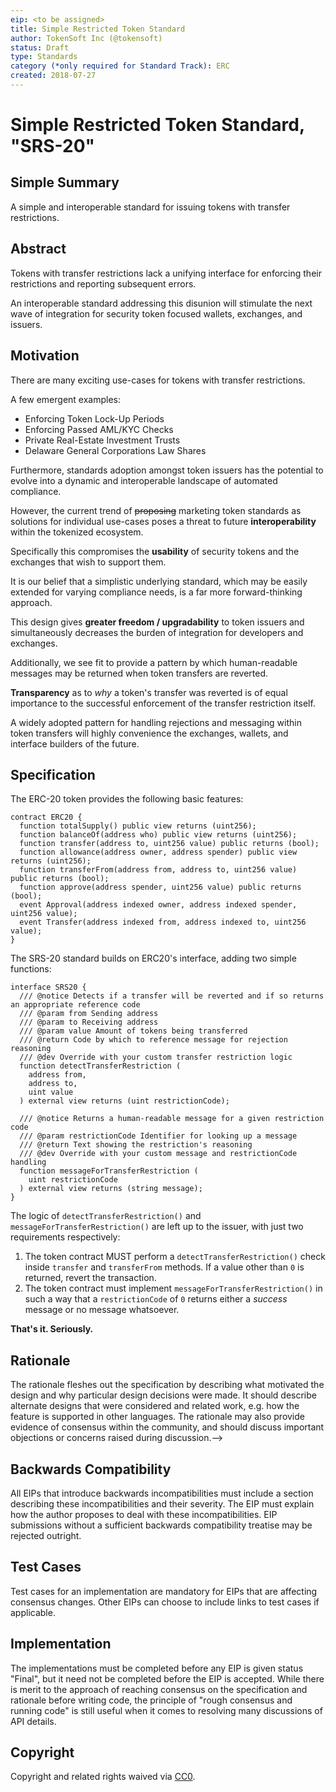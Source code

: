 ```yaml
---
eip: <to be assigned>
title: Simple Restricted Token Standard
author: TokenSoft Inc (@tokensoft)
status: Draft
type: Standards
category (*only required for Standard Track): ERC
created: 2018-07-27
---
```


<!--You can leave these HTML comments in your merged EIP and delete the visible duplicate text guides, they will not appear and may be helpful to refer to if you edit it again. This is the suggested template for new EIPs. Note that an EIP number will be assigned by an editor. When opening a pull request to submit your EIP, please use an abbreviated title in the filename, `eip-draft_title_abbrev.md`. The title should be 44 characters or less.-->

# Simple Restricted Token Standard, "SRS-20"

## Simple Summary

<!--"If you can't explain it simply, you don't understand it well enough." Provide a simplified and layman-accessible explanation of the EIP.-->

A simple and interoperable standard for issuing tokens with transfer restrictions.

## Abstract

<!--A short (~200 word) description of the technical issue being addressed.-->

Tokens with transfer restrictions lack a unifying interface for enforcing their restrictions and reporting subsequent errors.

An interoperable standard addressing this disunion will stimulate the next wave of integration for security token focused wallets, exchanges, and issuers.

## Motivation

<!--The motivation is critical for EIPs that want to change the Ethereum protocol. It should clearly explain why the existing protocol specification is inadequate to address the problem that the EIP solves. EIP submissions without sufficient motivation may be rejected outright.-->

There are many exciting use-cases for tokens with transfer restrictions.

A few emergent examples:

- Enforcing Token Lock-Up Periods
- Enforcing Passed AML/KYC Checks
- Private Real-Estate Investment Trusts
- Delaware General Corporations Law Shares

Furthermore, standards adoption amongst token issuers has the potential to evolve into a dynamic and interoperable landscape of automated compliance.

However, the current trend of ~~proposing~~ marketing token standards as solutions for individual use-cases poses a threat to future **interoperability** within the tokenized ecosystem.

Specifically this compromises the **usability** of security tokens and the exchanges that wish to support them.

It is our belief that a simplistic underlying standard, which may be easily extended for varying compliance needs, is a far more forward-thinking approach.

This design gives **greater freedom / upgradability** to token issuers and simultaneously decreases the burden of integration for developers and exchanges.

Additionally, we see fit to provide a pattern by which human-readable messages may be returned when token transfers are reverted.

**Transparency** as to _why_ a token's transfer was reverted is of equal importance to the successful enforcement of the transfer restriction itself.

A widely adopted pattern for handling rejections and messaging within token transfers will highly convenience the exchanges, wallets, and interface builders of the future.

## Specification

<!--The technical specification should describe the syntax and semantics of any new feature. The specification should be detailed enough to allow competing, interoperable implementations for any of the current Ethereum platforms (go-ethereum, parity, cpp-ethereum, ethereumj, ethereumjs, and [others](https://github.com/ethereum/wiki/wiki/Clients)).-->

The ERC-20 token provides the following basic features:
```solidity
contract ERC20 {
  function totalSupply() public view returns (uint256);
  function balanceOf(address who) public view returns (uint256);
  function transfer(address to, uint256 value) public returns (bool);
  function allowance(address owner, address spender) public view returns (uint256);
  function transferFrom(address from, address to, uint256 value) public returns (bool);
  function approve(address spender, uint256 value) public returns (bool);
  event Approval(address indexed owner, address indexed spender, uint256 value);
  event Transfer(address indexed from, address indexed to, uint256 value);
}
```
The SRS-20 standard builds on ERC20's interface, adding two simple functions:
```solidity
interface SRS20 {
  /// @notice Detects if a transfer will be reverted and if so returns an appropriate reference code
  /// @param from Sending address
  /// @param to Receiving address
  /// @param value Amount of tokens being transferred
  /// @return Code by which to reference message for rejection reasoning
  /// @dev Override with your custom transfer restriction logic
  function detectTransferRestriction (
    address from,
    address to,
    uint value
  ) external view returns (uint restrictionCode);

  /// @notice Returns a human-readable message for a given restriction code
  /// @param restrictionCode Identifier for looking up a message
  /// @return Text showing the restriction's reasoning
  /// @dev Override with your custom message and restrictionCode handling
  function messageForTransferRestriction (
    uint restrictionCode
  ) external view returns (string message);
}
```

The logic of `detectTransferRestriction()` and `messageForTransferRestriction()` are left up to the issuer, with just two requirements respectively:

1.  The token contract MUST perform a `detectTransferRestriction()` check inside `transfer` and `transferFrom` methods. If a value other than `0` is returned, revert the transaction.
2.  The token contract must implement `messageForTransferRestriction()` in such a way that a `restrictionCode` of `0` returns either a _success_ message or no message whatsoever.

**That's it. Seriously.**

## Rationale

<!--The rationale fleshes out the specification by describing what motivated the design and why particular design decisions were made. It should describe alternate designs that were considered and related work, e.g. how the feature is supported in other languages. The rationale may also provide evidence of consensus within the community, and should discuss important objections or concerns raised during discussion.-->

The rationale fleshes out the specification by describing what motivated the design and why particular design decisions were made. It should describe alternate designs that were considered and related work, e.g. how the feature is supported in other languages. The rationale may also provide evidence of consensus within the community, and should discuss important objections or concerns raised during discussion.-->

## Backwards Compatibility

<!--All EIPs that introduce backwards incompatibilities must include a section describing these incompatibilities and their severity. The EIP must explain how the author proposes to deal with these incompatibilities. EIP submissions without a sufficient backwards compatibility treatise may be rejected outright.-->

All EIPs that introduce backwards incompatibilities must include a section describing these incompatibilities and their severity. The EIP must explain how the author proposes to deal with these incompatibilities. EIP submissions without a sufficient backwards compatibility treatise may be rejected outright.

## Test Cases

<!--Test cases for an implementation are mandatory for EIPs that are affecting consensus changes. Other EIPs can choose to include links to test cases if applicable.-->

Test cases for an implementation are mandatory for EIPs that are affecting consensus changes. Other EIPs can choose to include links to test cases if applicable.

## Implementation

<!--The implementations must be completed before any EIP is given status "Final", but it need not be completed before the EIP is accepted. While there is merit to the approach of reaching consensus on the specification and rationale before writing code, the principle of "rough consensus and running code" is still useful when it comes to resolving many discussions of API details.-->

The implementations must be completed before any EIP is given status "Final", but it need not be completed before the EIP is accepted. While there is merit to the approach of reaching consensus on the specification and rationale before writing code, the principle of "rough consensus and running code" is still useful when it comes to resolving many discussions of API details.

## Copyright

Copyright and related rights waived via [CC0](https://creativecommons.org/publicdomain/zero/1.0/).
